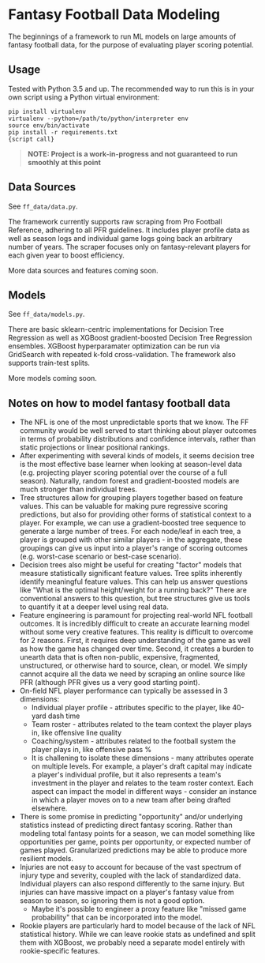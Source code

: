 # Fantasy Football Data Modeling

The beginnings of a framework to run ML models on large amounts of fantasy football data, for the purpose of evaluating player scoring potential.

## Usage

Tested with Python 3.5 and up. The recommended way to run this is in your own script using a Python virtual environment:

    pip install virtualenv
    virtualenv --python=/path/to/python/interpreter env
    source env/bin/activate
    pip install -r requirements.txt
    {script call}

> **NOTE: Project is a work-in-progress and not guaranteed to run smoothly at this point**

## Data Sources

See `ff_data/data.py`.

The framework currently supports raw scraping from Pro Football Reference, adhering to all PFR guidelines. It includes player profile data as well as season logs and individual game logs going back an arbitrary number of years. The scraper focuses only on fantasy-relevant players for each given year to boost efficiency.

More data sources and features coming soon.

## Models

See `ff_data/models.py`.

There are basic sklearn-centric implementations for Decision Tree Regression as well as XGBoost gradient-boosted Decision Tree Regression ensembles. XGBoost hyperparamater optimization can be run via GridSearch with repeated k-fold cross-validation. The framework also supports train-test splits.

More models coming soon.

## Notes on how to model fantasy football data

- The NFL is one of the most unpredictable sports that we know. The FF community would be well served to start thinking about player outcomes in terms of probability distributions and confidence intervals, rather than static projections or linear positional rankings.
- After experimenting with several kinds of models, it seems decision tree is the most effective base learner when looking at season-level data (e.g. projecting player scoring potential over the course of a full season). Naturally, random forest and gradient-boosted models are much stronger than individual trees.
- Tree structures allow for grouping players together based on feature values. This can be valuable for making pure regressive scoring predictions, but also for providing other forms of statistical context to a player. For example, we can use a gradient-boosted tree sequence to generate a large number of trees. For each node/leaf in each tree, a player is grouped with other similar players - in the aggregate, these groupings can give us input into a player's range of scoring outcomes (e.g. worst-case scenario or best-case scenario).
- Decision trees also might be useful for creating "factor" models that measure statistically significant feature values. Tree splits inherently identify meaningful feature values. This can help us answer questions like "What is the optimal height/weight for a running back?" There are conventional answers to this question, but tree structures give us tools to quantify it at a deeper level using real data.
- Feature engineering is paramount for projecting real-world NFL football outcomes. It is incredibly difficult to create an accurate learning model without some very creative features. This reality is difficult to overcome for 2 reasons. First, it requires deep understanding of the game as well as how the game has changed over time. Second, it creates a burden to unearth data that is often non-public, expensive, fragmented, unstructured, or otherwise hard to source, clean, or model. We simply cannot acquire all the data we need by scraping an online source like PFR (although PFR gives us a very good starting point).
- On-field NFL player performance can typically be assessed in 3 dimensions:
  - Individual player profile - attributes specific to the player, like 40-yard dash time
  - Team roster - attributes related to the team context the player plays in, like offensive line quality
  - Coaching/system - attributes related to the football system the player plays in, like offensive pass %
  - It is challening to isolate these dimensions - many attributes operate on multiple levels. For example, a player's draft capital may indicate a player's individual profile, but it also represents a team's investment in the player and relates to the team roster context. Each aspect can impact the model in different ways - consider an instance in which a player moves on to a new team after being drafted elsewhere.
- There is some promise in predicting "opportunity" and/or underlying statistics instead of predicting direct fantasy scoring. Rather than modeling total fantasy points for a season, we can model something like opportunities per game, points per opportunity, or expected number of games played. Granularized predictions may be able to produce more resilient models.
- Injuries are not easy to account for because of the vast spectrum of injury type and severity, coupled with the lack of standardized data. Individual players can also respond differently to the same injury. But injuries can have massive impact on a player's fantasy value from season to season, so ignoring them is not a good option.
  - Maybe it's possible to engineer a proxy feature like "missed game probability" that can be incorporated into the model.
- Rookie players are particularly hard to model because of the lack of NFL statistical history. While we can leave rookie stats as undefined and split them with XGBoost, we probably need a separate model entirely with rookie-specific features.
